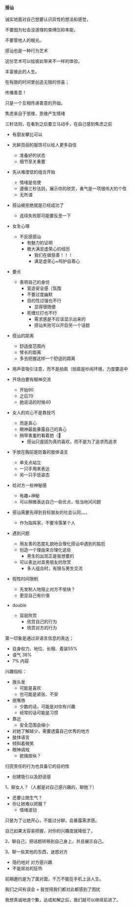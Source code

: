 #### 搭讪

诚实地面对自己想要认识异性的想法和感觉，

不要因为社会没道理的束缚压抑本能，

不要管他人的眼光。



搭讪也是一种行为艺术

这份艺术可以给彼此带来不一样的体验，

丰富彼此的人生。

在有限的时间里创造无限的惊喜；

传播善意！

只是一个互相传递善意的开始，



焦虑来自于思维，思维产生情绪

三秒法则，在看到之后要立马动手，在自己感到焦虑之前

- 有朋友攀比可以
- 光鲜亮丽的服饰可以给人更多自信
  - 准备好的状态
  - 细节至关重要
- 先从难度低的组合开始
  - 情绪是信使
  - 遵循三秒法则，展示你的欣赏，勇气是一项很伟大的个性
  - 无所谓
- 搭讪被拒绝就是已经成功了
  - 连续失败那可能要反思一下
- 女生心理
  - 不反感搭讪
    - 有魅力的证明
    - 极大满足虚荣心的经历
      - 我们在做慈善！！！
      - 满足虚荣心+呵护自尊心
- 要点
  - 表明自己的身份
    - 营造安全感（氛围
    - 不要过度幽默
    - 目的性过强也不行
      - 显得很随便
    - 死缠烂打也不行
      - 需求感是不应该显示出来的
      - 搭讪失败可以开启另一个话题
- 搭讪的距离
  - 舒适度范围内
  - 臂长的距离
  - 多去把握这样一个舒适的距离
- 用声音吸引注意，而不是拍肩（拍肩是吵闹环境，力度要适中
- 开场白要有眼神交流
  - 开始90
  - 之后70
  - 她说话的时候40
- 女人的欢心不是靠技巧
  - 而是真心
  - 眼神最能暴露自己的真心
  - 捎带害羞的看着她（🤣
    - 搭讪只是因为真的喜欢，而不是为了追求而追求
- 手放在胸前是防备的肢体语言
  - 单支点站立
  - 一只手用来表达
  - 另一只手低姿态
- 给对方一些神秘感
  - 有趣+神秘
  - 可以稍微表达自己一些优点，恰当地问问题
- 搭讪需要先得到目标朋友的社会认同，，，
  - 作为指挥家，不要冷落某个人
- 遇到问题
  - 用友善的态度礼貌地合理化搭讪中遇到的尴尬
  - 创造一个理由来合理化这些
    - 男生的出现正是我想要的
  - 可以表达对其男朋友的欣赏
    - 多人组合时，有限与男生交流
- 假性时间限制
  - 先发制人地阻止对方不愉快？
  - 更显自己有价值



- double
  - 双层欣赏
    - 欣赏自己的行为
    - 欣赏对方的行为

第一印象是通过非语言信息的表达；

- 自身权力、地位、长相、着装55%
- 语气 38%
- 7% 内容

兴趣指标：

- 拨头发
  - 可能是喜欢
  - 也可能是紧张、不安
- 抿嘴唇
  - 少数的话，可能是对你有兴趣
  - 经常的话可能是习惯
- 靠近
  - 安全范围会缩小
- 对她了解越少，需要透露自己优秀的地方
- 肢体语言
- 倾斜着微笑
- 眼神调戏
  - 欲擒故纵？



归究责任的行为也具备它的目的性

- 创建吸引以及舒适感

1、聊女人？（人都是对自己感兴趣的，聊她？）

- 还要让她生气？
- 你让她难以把握？
  - 情绪波动

只是为了让她开心，不能过分聊，会暴露需求感。

自己如果太容易把握，对你的兴趣度就降低了。



2、聊自己，把话题转移到自己身上，并且展示自己。

3、聊一些其他的东西，迷惑对方

- 隐约地对 对方感兴趣
- 不是屌丝的狂热

前期邀约是为了面对面，千万不能在手机上谈人生。



我们之间有误会 + 我觉得我们都对此都感到了困扰

我想真诚地道个歉，达成和解之后，我们就可以继续前进了。

